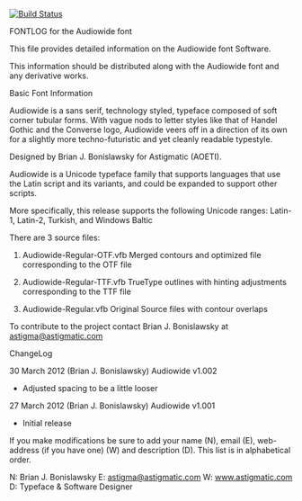 [![Build Status](https://travis-ci.org/fontdirectory/audiowide.svg?branch=master)](https://travis-ci.org/fontdirectory/audiowide)

FONTLOG for the Audiowide font

This file provides detailed information on the Audiowide font
Software.

This information should be distributed along with the Audiowide font
and any derivative works.

Basic Font Information

Audiowide is a sans serif, technology styled, typeface composed
of soft corner tubular forms. With vague nods to letter styles
like that of Handel Gothic and the Converse logo, Audiowide veers
off in a direction of its own for a slightly more 
techno-futuristic and yet cleanly readable typestyle.

Designed by Brian J. Bonislawsky for Astigmatic (AOETI).

Audiowide is a Unicode typeface family that supports languages
that use the Latin script and its variants, and could be expanded
to support other scripts.

More specifically, this release supports the following
Unicode ranges: Latin-1, Latin-2, Turkish, and Windows Baltic

There are 3 source files:

1. Audiowide-Regular-OTF.vfb Merged contours and optimized file 
   corresponding to the OTF file

2. Audiowide-Regular-TTF.vfb TrueType outlines with hinting 
   adjustments corresponding to the TTF file

3. Audiowide-Regular.vfb Original Source files with contour overlaps

To contribute to the project contact Brian J. Bonislawsky
at astigma@astigmatic.com

ChangeLog

30 March 2012 (Brian J. Bonislawsky) Audiowide v1.002
- Adjusted spacing to be a little looser

27 March 2012 (Brian J. Bonislawsky) Audiowide v1.001
- Initial release

If you make modifications be sure to add your name (N),
email (E), web-address (if you have one) (W) and description (D). 
This list is in alphabetical order.

N: Brian J. Bonislawsky
E: astigma@astigmatic.com
W: www.astigmatic.com
D: Typeface & Software Designer
